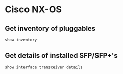 # Cisco NX-OS

## Get inventory of pluggables

```
show inventory
```

## Get details of installed SFP/SFP+'s

```
show interface transceiver details
```
